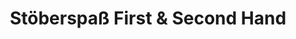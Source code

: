 ---
title: "Stöberspaß First & Second Hand"
url: /berlin/stoeberspass-first-und-second-hand/
shop: Kleidung
---